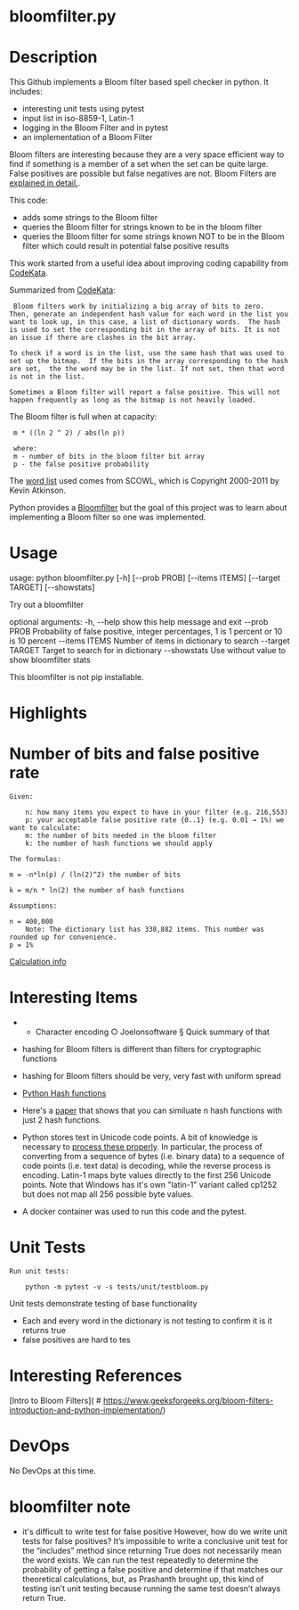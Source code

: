# bloomfilter.py

# Description
  This Github implements a Bloom filter  based spell checker in python.  It includes:
  - interesting unit tests using pytest 
  - input list in iso-8859-1, Latin-1
  - logging in the Bloom Filter and in pytest
  - an implementation of a Bloom Filter

  Bloom filters are interesting because they are a very space efficient way to find if something is a member of a set when the set can be quite large.   False positives are possible but false negatives are not. Bloom Filters are [explained in detail.](https://en.wikipedia.org/wiki/Bloom_filter).
  
 
 This code:
  - adds some strings to the Bloom filter
  - queries the Bloom filter for strings known to be in the bloom filter
  - queries the Bloom filter for some strings known NOT to be in the Bloom filter which could result in potential false positive results

This work started from a useful idea about improving coding capability from [CodeKata](http://codekata.com/kata/kata05-bloom-filters/).

Summarized from [CodeKata](http://codekata.com/kata/kata05-bloom-filters/):
```
 Bloom filters work by initializing a big array of bits to zero.  Then, generate an independent hash value for each word in the list you want to look up, in this case, a list of dictionary words.  The hash is used to set the corresponding bit in the array of bits. It is not an issue if there are clashes in the bit array.

To check if a word is in the list, use the same hash that was used to set up the bitmap.  If the bits in the array corresponding to the hash are set,  the the word may be in the list. If not set, then that word is not in the list.

Sometimes a Bloom filter will report a false positive. This will not happen frequently as long as the bitmap is not heavily loaded.

```

The Bloom filter is full when at capacity:
```
 m * ((ln 2 ^ 2) / abs(ln p))

 where:
 m - number of bits in the bloom filter bit array
 p - the false positive probability

```
The [word list](here) used comes from SCOWL, which is Copyright 2000-2011 by Kevin Atkinson. 


Python provides a [Bloomfilter](https://github.com/wxisme/py-bloomfilter) but the goal of this project was to learn about implementing a Bloom filter so one was implemented.


# Usage
 
  usage: python bloomfilter.py [-h] [--prob PROB] [--items ITEMS] [--target TARGET]
                               [--showstats]

Try out a bloomfilter

optional arguments:
  -h, --help       show this help message and exit
  --prob PROB      Probability of false positive, integer percentages, 1 is 1
                   percent or 10 is 10 percent
  --items ITEMS    Number of items in dictionary to search
  --target TARGET  Target to search for in dictionary
  --showstats      Use without value to show bloomfilter stats

This bloomfilter is not pip installable.

# Highlights


# Number of bits and false positive rate
```
Given:

    n: how many items you expect to have in your filter (e.g. 216,553)
    p: your acceptable false positive rate {0..1} (e.g. 0.01 → 1%) we want to calculate:
    m: the number of bits needed in the bloom filter
    k: the number of hash functions we should apply

The formulas:

m = -n*ln(p) / (ln(2)^2) the number of bits

k = m/n * ln(2) the number of hash functions

Assumptions:

n = 400,000 
    Note: The dictionary list has 338,882 items. This number was rounded up for convenience.
p = 1%

```

[Calculation info](https://stackoverflow.com/questions/658439/how-many-hash-functions-does-my-bloom-filter-need)

# Interesting Items
- 	- Character encoding
		○ Joelonsoftware
			§ Quick summary of that

- hashing for Bloom filters is different than filters for cryptographic functions
- hashing for Bloom filters should be very, very fast with uniform spread
- [Python Hash functions](https://www.pythoncentral.io/hashing-strings-with-python/)

- Here's a [paper](http://bit.ly/rgYdK3) that shows that you can similuate n hash functions with just 2 hash functions.

- Python stores text in Unicode code points. A bit of knowledge is necessary to [process these properly](http://python-notes.curiousefficiency.org/en/latest/python3/text_file_processing.html).  In particular, the process of converting from a sequence of bytes (i.e. binary data) to a sequence of code points (i.e. text data) is decoding, while the reverse process is encoding. Latin-1 maps byte values directly to the first 256 Unicode points. Note that Windows has it's own "latin-1" variant called cp1252 but does not map all 256 possible byte values.

- A docker container was used to run this code and the pytest.  
# Unit Tests

```
Run unit tests:

    python -m pytest -v -s tests/unit/testbloom.py
```

Unit tests demonstrate testing of base functionality
- Each and every word in the dictionary is not testing to confirm it is it returns true
- false positives are hard to tes

# Interesting References
[Intro to Bloom Filters]( # https://www.geeksforgeeks.org/bloom-filters-introduction-and-python-implementation/)

# DevOps
No DevOps at this time.

# bloomfilter note

- it's difficult to write test for false positive
    However, how do we write unit tests for false positives? It’s impossible to write a conclusive unit test for the “includes” method since returning True does not necessarily mean the word exists. We can run the test repeatedly to determine the probability of getting a false positive and determine if that matches our theoretical calculations, but, as Prashanth brought up, this kind of testing isn’t unit testing because running the same test doesn’t always return True.
